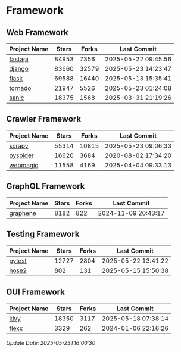 # Framework

## Web Framework
| Project Name | Stars | Forks | Last Commit |
| ------------ | ----- | ----- | ----------- |
| [fastapi](https://github.com/fastapi/fastapi) | 84953 | 7356 | 2025-05-22 09:45:56 |
| [django](https://github.com/django/django) | 83660 | 32579 | 2025-05-23 14:23:47 |
| [flask](https://github.com/pallets/flask) | 69588 | 16440 | 2025-05-13 15:35:41 |
| [tornado](https://github.com/tornadoweb/tornado) | 21947 | 5526 | 2025-05-23 01:24:08 |
| [sanic](https://github.com/sanic-org/sanic) | 18375 | 1568 | 2025-03-31 21:19:26 |

## Crawler Framework
| Project Name | Stars | Forks | Last Commit |
| ------------ | ----- | ----- | ----------- |
| [scrapy](https://github.com/scrapy/scrapy) | 55314 | 10815 | 2025-05-23 09:06:33 |
| [pyspider](https://github.com/binux/pyspider) | 16620 | 3684 | 2020-08-02 17:34:20 |
| [webmagic](https://github.com/code4craft/webmagic) | 11558 | 4169 | 2025-04-04 09:33:13 |

## GraphQL Framework
| Project Name | Stars | Forks | Last Commit |
| ------------ | ----- | ----- | ----------- |
| [graphene](https://github.com/graphql-python/graphene) | 8182 | 822 | 2024-11-09 20:43:17 |

## Testing Framework
| Project Name | Stars | Forks | Last Commit |
| ------------ | ----- | ----- | ----------- |
| [pytest](https://github.com/pytest-dev/pytest) | 12727 | 2804 | 2025-05-22 13:41:22 |
| [nose2](https://github.com/nose-devs/nose2) | 802 | 131 | 2025-05-15 15:50:38 |

## GUI Framework
| Project Name | Stars | Forks | Last Commit |
| ------------ | ----- | ----- | ----------- |
| [kivy](https://github.com/kivy/kivy) | 18350 | 3117 | 2025-05-18 07:38:14 |
| [flexx](https://github.com/flexxui/flexx) | 3329 | 262 | 2024-01-06 22:16:26 |

*Update Date: 2025-05-23T16:00:30*